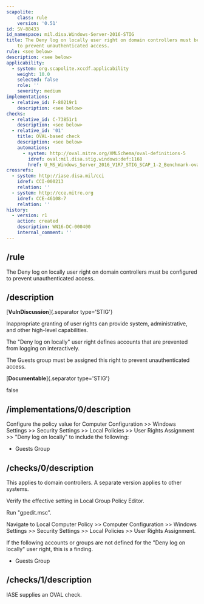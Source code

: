 ```yaml
---
scapolite:
    class: rule
    version: '0.51'
id: SV-88433
id_namespace: mil.disa.Windows-Server-2016-STIG
title: The Deny log on locally user right on domain controllers must be configured
    to prevent unauthenticated access.
rule: <see below>
description: <see below>
applicability:
  - system: org.scapolite.xccdf.applicability
    weight: 10.0
    selected: false
    role: ''
    severity: medium
implementations:
  - relative_id: F-80219r1
    description: <see below>
checks:
  - relative_id: C-73851r1
    description: <see below>
  - relative_id: '01'
    title: OVAL-based check
    description: <see below>
    automations:
      - system: http://oval.mitre.org/XMLSchema/oval-definitions-5
        idref: oval:mil.disa.stig.windows:def:1168
        href: U_MS_Windows_Server_2016_V1R7_STIG_SCAP_1-2_Benchmark-oval.xml
crossrefs:
  - system: http://iase.disa.mil/cci
    idref: CCI-000213
    relation: ''
  - system: http://cce.mitre.org
    idref: CCE-46108-7
    relation: ''
history:
  - version: r1
    action: created
    description: WN16-DC-000400
    internal_comment: ''
---
```



## /rule

The Deny log on locally user right on domain controllers must be configured to prevent unauthenticated access.

## /description

[**VulnDiscussion**]{.separator type='STIG'}

Inappropriate granting of user rights can provide system, administrative, and other high-level capabilities.

The "Deny log on locally" user right defines accounts that are prevented from logging on interactively.

The Guests group must be assigned this right to prevent unauthenticated access.

[**Documentable**]{.separator type='STIG'}

false

## /implementations/0/description

Configure the policy value for Computer Configuration >> Windows Settings >> Security Settings >> Local Policies >> User Rights Assignment >> "Deny log on locally" to include the following:

- Guests Group

## /checks/0/description

This applies to domain controllers. A separate version applies to other systems.

Verify the effective setting in Local Group Policy Editor.

Run "gpedit.msc".

Navigate to Local Computer Policy >> Computer Configuration >> Windows Settings >> Security Settings >> Local Policies >> User Rights Assignment.

If the following accounts or groups are not defined for the "Deny log on locally" user right, this is a finding.

- Guests Group

## /checks/1/description

IASE supplies an OVAL check.
